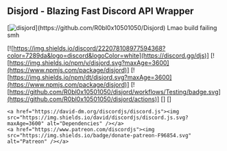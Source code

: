 ## Disjord - Blazing Fast Discord API Wrapper

[![disjord](https://github.com/R0bl0x10501050/Disjord.)](https://github.com/R0bl0x10501050/Disjord)
Lmao build failing smh

[![https://img.shields.io/discord/222078108977594368?color=7289da&logo=discord&logoColor=white](https://discord.gg/djs)]
[![https://img.shields.io/npm/v/disjord.svg?maxAge=3600](https://www.npmjs.com/package/disjord)]
[![https://img.shields.io/npm/dt/disjord.svg?maxAge=3600](https://www.npmjs.com/package/disjord)]
[![https://github.com/R0bl0x10501050/disjord/workflows/Testing/badge.svg](https://github.com/R0bl0x10501050/disjord/actions)]
[![]()]
[![]()]

    <a href="https://david-dm.org/discordjs/discord.js"><img src="https://img.shields.io/david/discordjs/discord.js.svg?maxAge=3600" alt="Dependencies" /></a>
    <a href="https://www.patreon.com/discordjs"><img src="https://img.shields.io/badge/donate-patreon-F96854.svg" alt="Patreon" /></a>
